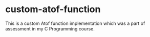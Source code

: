 # custom-atof-function

This is a custom Atof function implementation which was a part of assessment in my C Programming course.
